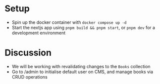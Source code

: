# Setup
- Spin up the docker container with `docker compose up -d`
- Start the nextjs app using `pnpm build && pnpm start`, or `pnpm dev` for a development environment

# Discussion
- We will be working with revalidating changes to the `Books` collection
- Go to /admin to initialise default user on CMS, and manage books via CRUD operations
